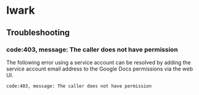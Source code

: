 # Iwark

## Troubleshooting

### code:403, message: The caller does not have permission

The following error using a service account can be resolved by adding the service account email address to the Google Docs permissions via the web UI.

`code:403, message: The caller does not have permission`
